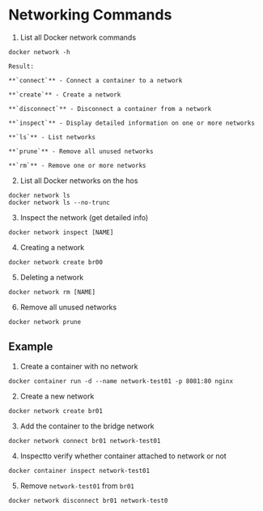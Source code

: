 # Networking Commands
1. List all Docker network commands
```
docker network -h
```
    Result:

    **`connect`** - Connect a container to a network

    **`create`** - Create a network

    **`disconnect`** - Disconnect a container from a network

    **`inspect`** - Display detailed information on one or more networks

    **`ls`** - List networks

    **`prune`** - Remove all unused networks

    **`rm`** - Remove one or more networks

2. List all Docker networks on the hos
```
docker network ls
docker network ls --no-trunc
```
3. Inspect the network (get detailed info)
```
docker network inspect [NAME]
```
4. Creating a network
```
docker network create br00
```
5. Deleting a network
```
docker network rm [NAME]
```
6. Remove all unused networks
```
docker network prune
```

## Example
1. Create a container with no network
```
docker container run -d --name network-test01 -p 8081:80 nginx
```
2. Create a new network
```
docker network create br01
```
3. Add the container to the bridge network
```
docker network connect br01 network-test01
```
4. Inspectto verify whether container attached to network or not
```
docker container inspect network-test01
```
5. Remove `network-test01` from `br01`
```
docker network disconnect br01 network-test0
```
